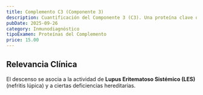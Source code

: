 ```yaml
---
title: Complemento C3 (Componente 3)
description: Cuantificación del Componente 3 (C3). Una proteína clave que se consume en procesos inmunes.
pubDate: 2025-09-26
category: Inmunodiagnóstico
tipoExamen: Proteínas del Complemento
price: 15.00
---
```


## Relevancia Clínica
El descenso se asocia a la actividad de **Lupus Eritematoso Sistémico (LES)** (nefritis lúpica) y a ciertas deficiencias hereditarias.